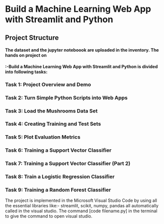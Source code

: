 # Build a Machine Learning Web App with Streamlit and Python

## Project Structure

#### The dataset and the jupyter noteboook are uploaded in the inventory. The hands on project on 
#### :-Build a Machine Learning Web App with Streamlit and Python is divided into following tasks:

### Task 1: Project Overview and Demo
### Task 2: Turn Simple Python Scripts into Web Apps
### Task 3: Load the Mushrooms Data Set
### Task 4: Creating Training and Test Sets
### Task 5: Plot Evaluation Metrics
### Task 6: Training a Support Vector Classifier
### Task 7: Training a Support Vector Classifier (Part 2)
### Task 8: Train a Logistic Regression Classifier
### Task 9: Training a Random Forest Classifier


The project is implemented in the Microsoft Visual Studio Code by using all the essential libraries
like:- streamlit, scikit, numpy, pandas all automatically called in the visual studio. The command 
[code filename.py] in the terminal to give the command to open visual studio.
